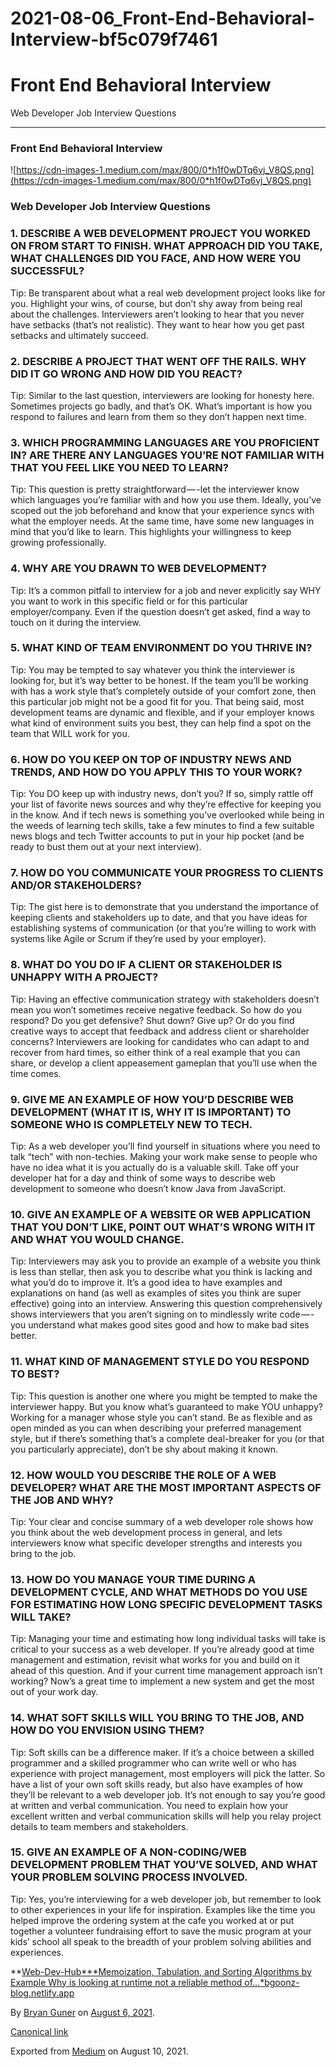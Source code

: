 # 2021-08-06_Front-End-Behavioral-Interview-bf5c079f7461

# Front End Behavioral Interview

Web Developer Job Interview Questions

---

### Front End Behavioral Interview

![https://cdn-images-1.medium.com/max/800/0*h1f0wDTq6vj_V8QS.png](https://cdn-images-1.medium.com/max/800/0*h1f0wDTq6vj_V8QS.png)

### Web Developer Job Interview Questions

### 1. DESCRIBE A WEB DEVELOPMENT PROJECT YOU WORKED ON FROM START TO FINISH. WHAT APPROACH DID YOU TAKE, WHAT CHALLENGES DID YOU FACE, AND HOW WERE YOU SUCCESSFUL?

Tip: Be transparent about what a real web development project looks like for you. Highlight your wins, of course, but don’t shy away from being real about the challenges. Interviewers aren’t looking to hear that you never have setbacks (that’s not realistic). They want to hear how you get past setbacks and ultimately succeed.

### 2. DESCRIBE A PROJECT THAT WENT OFF THE RAILS. WHY DID IT GO WRONG AND HOW DID YOU REACT?

Tip: Similar to the last question, interviewers are looking for honesty here. Sometimes projects go badly, and that’s OK. What’s important is how you respond to failures and learn from them so they don’t happen next time.

### 3. WHICH PROGRAMMING LANGUAGES ARE YOU PROFICIENT IN? ARE THERE ANY LANGUAGES YOU’RE NOT FAMILIAR WITH THAT YOU FEEL LIKE YOU NEED TO LEARN?

Tip: This question is pretty straightforward — -let the interviewer know which languages you’re familiar with and how you use them. Ideally, you’ve scoped out the job beforehand and know that your experience syncs with what the employer needs. At the same time, have some new languages in mind that you’d like to learn. This highlights your willingness to keep growing professionally.

### 4. WHY ARE YOU DRAWN TO WEB DEVELOPMENT?

Tip: It’s a common pitfall to interview for a job and never explicitly say WHY you want to work in this specific field or for this particular employer/company. Even if the question doesn’t get asked, find a way to touch on it during the interview.

### 5. WHAT KIND OF TEAM ENVIRONMENT DO YOU THRIVE IN?

Tip: You may be tempted to say whatever you think the interviewer is looking for, but it’s way better to be honest. If the team you’ll be working with has a work style that’s completely outside of your comfort zone, then this particular job might not be a good fit for you. That being said, most development teams are dynamic and flexible, and if your employer knows what kind of environment suits you best, they can help find a spot on the team that WILL work for you.

### 6. HOW DO YOU KEEP ON TOP OF INDUSTRY NEWS AND TRENDS, AND HOW DO YOU APPLY THIS TO YOUR WORK?

Tip: You DO keep up with industry news, don’t you? If so, simply rattle off your list of favorite news sources and why they’re effective for keeping you in the know. And if tech news is something you’ve overlooked while being in the weeds of learning tech skills, take a few minutes to find a few suitable news blogs and tech Twitter accounts to put in your hip pocket (and be ready to bust them out at your next interview).

### 7. HOW DO YOU COMMUNICATE YOUR PROGRESS TO CLIENTS AND/OR STAKEHOLDERS?

Tip: The gist here is to demonstrate that you understand the importance of keeping clients and stakeholders up to date, and that you have ideas for establishing systems of communication (or that you’re willing to work with systems like Agile or Scrum if they’re used by your employer).

### 8. WHAT DO YOU DO IF A CLIENT OR STAKEHOLDER IS UNHAPPY WITH A PROJECT?

Tip: Having an effective communication strategy with stakeholders doesn’t mean you won’t sometimes receive negative feedback. So how do you respond? Do you get defensive? Shut down? Give up? Or do you find creative ways to accept that feedback and address client or shareholder concerns? Interviewers are looking for candidates who can adapt to and recover from hard times, so either think of a real example that you can share, or develop a client appeasement gameplan that you’ll use when the time comes.

### 9. GIVE ME AN EXAMPLE OF HOW YOU’D DESCRIBE WEB DEVELOPMENT (WHAT IT IS, WHY IT IS IMPORTANT) TO SOMEONE WHO IS COMPLETELY NEW TO TECH.

Tip: As a web developer you’ll find yourself in situations where you need to talk “tech” with non-techies. Making your work make sense to people who have no idea what it is you actually do is a valuable skill. Take off your developer hat for a day and think of some ways to describe web development to someone who doesn’t know Java from JavaScript.

### 10. GIVE AN EXAMPLE OF A WEBSITE OR WEB APPLICATION THAT YOU DON’T LIKE, POINT OUT WHAT’S WRONG WITH IT AND WHAT YOU WOULD CHANGE.

Tip: Interviewers may ask you to provide an example of a website you think is less than stellar, then ask you to describe what you think is lacking and what you’d do to improve it. It’s a good idea to have examples and explanations on hand (as well as examples of sites you think are super effective) going into an interview. Answering this question comprehensively shows interviewers that you aren’t signing on to mindlessly write code — -you understand what makes good sites good and how to make bad sites better.

### 11. WHAT KIND OF MANAGEMENT STYLE DO YOU RESPOND TO BEST?

Tip: This question is another one where you might be tempted to make the interviewer happy. But you know what’s guaranteed to make YOU unhappy? Working for a manager whose style you can’t stand. Be as flexible and as open minded as you can when describing your preferred management style, but if there’s something that’s a complete deal-breaker for you (or that you particularly appreciate), don’t be shy about making it known.

### 12. HOW WOULD YOU DESCRIBE THE ROLE OF A WEB DEVELOPER? WHAT ARE THE MOST IMPORTANT ASPECTS OF THE JOB AND WHY?

Tip: Your clear and concise summary of a web developer role shows how you think about the web development process in general, and lets interviewers know what specific developer strengths and interests you bring to the job.

### 13. HOW DO YOU MANAGE YOUR TIME DURING A DEVELOPMENT CYCLE, AND WHAT METHODS DO YOU USE FOR ESTIMATING HOW LONG SPECIFIC DEVELOPMENT TASKS WILL TAKE?

Tip: Managing your time and estimating how long individual tasks will take is critical to your success as a web developer. If you’re already good at time management and estimation, revisit what works for you and build on it ahead of this question. And if your current time management approach isn’t working? Now’s a great time to implement a new system and get the most out of your work day.

### 14. WHAT SOFT SKILLS WILL YOU BRING TO THE JOB, AND HOW DO YOU ENVISION USING THEM?

Tip: Soft skills can be a difference maker. If it’s a choice between a skilled programmer and a skilled programmer who can write well or who has experience with project management, most employers will pick the latter. So have a list of your own soft skills ready, but also have examples of how they’ll be relevant to a web developer job. It’s not enough to say you’re good at written and verbal communication. You need to explain how your excellent written and verbal communication skills will help you relay project details to team members and stakeholders.

### 15. GIVE AN EXAMPLE OF A NON-CODING/WEB DEVELOPMENT PROBLEM THAT YOU’VE SOLVED, AND WHAT YOUR PROBLEM SOLVING PROCESS INVOLVED.

Tip: Yes, you’re interviewing for a web developer job, but remember to look to other experiences in your life for inspiration. Examples like the time you helped improve the ordering system at the cafe you worked at or put together a volunteer fundraising effort to save the music program at your kids’ school all speak to the breadth of your problem solving abilities and experiences.

**[Web-Dev-Hub\***Memoization, Tabulation, and Sorting Algorithms by Example Why is looking at runtime not a reliable method of…\*bgoonz-blog.netlify.app](https://bgoonz-blog.netlify.app/)

By [Bryan Guner](https://medium.com/@bryanguner) on [August 6, 2021](https://medium.com/p/bf5c079f7461).

[Canonical link](https://medium.com/@bryanguner/front-end-behavioral-interview-bf5c079f7461)

Exported from [Medium](https://medium.com/) on August 10, 2021.

